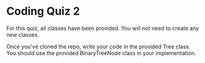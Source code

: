 # Coding Quiz 2

For this quiz, all classes have been provided. You will not need to create any new classes.

Once you've cloned the repo, write your code in the provided Tree class. You should use the provided BinaryTreeNode class in your implementation.